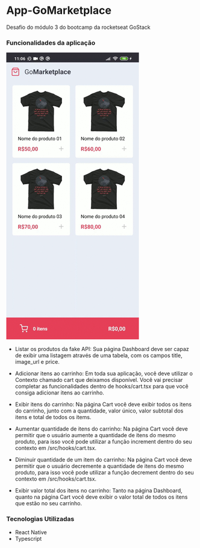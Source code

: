 # App-GoMarketplace
Desafio do módulo 3 do bootcamp da rocketseat GoStack

### Funcionalidades da aplicação
![appGoMarketplace](appGoMarketplace.gif)

* Listar os produtos da fake API: Sua página Dashboard deve ser capaz de exibir uma listagem através de uma tabela, com os campos title, image_url e price.

* Adicionar itens ao carrinho: Em toda sua aplicação, você deve utilizar o Contexto chamado cart que deixamos disponível. Você vai precisar completar as funcionalidades dentro de hooks/cart.tsx para que você consiga adicionar itens ao carrinho.

* Exibir itens do carrinho: Na página Cart você deve exibir todos os itens do carrinho, junto com a quantidade, valor único, valor subtotal dos itens e total de todos os items.

* Aumentar quantidade de itens do carrinho: Na página Cart você deve permitir que o usuário aumente a quantidade de itens do mesmo produto, para isso você pode utilizar a função increment dentro do seu contexto em /src/hooks/cart.tsx.

* Diminuir quantidade de um item do carrinho: Na página Cart você deve permitir que o usuário decremente a quantidade de itens do mesmo produto, para isso você pode utilizar a função decrement dentro do seu contexto em /src/hooks/cart.tsx.

* Exibir valor total dos itens no carrinho: Tanto na página Dashboard, quanto na página Cart você deve exibir o valor total de todos os itens que estão no seu carrinho.

### Tecnologias Utilizadas
* React Native
* Typescript


